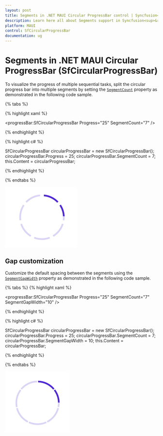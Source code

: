 ```yaml
---
layout: post
title: Segments in .NET MAUI Circular ProgressBar control | Syncfusion<sup>&reg;</sup>
description: Learn here all about Segments support in Syncfusion<sup>&reg;</sup> .NET MAUI Circular ProgressBar control, its elements and more.
platform: MAUI
control: SfCircularProgressBar
documentation: ug
---
```


# Segments in .NET MAUI Circular ProgressBar (SfCircularProgressBar)

To visualize the progress of multiple sequential tasks, split the circular progress bar into multiple segments by setting the [`SegmentCount`](https://help.syncfusion.com/cr/maui-toolkit/Syncfusion.Maui.Toolkit.ProgressBar.ProgressBarBase.html#Syncfusion_Maui_Toolkit_ProgressBar_ProgressBarBase_SegmentCount) property as demonstrated in the following code sample.

{% tabs %} 

{% highlight xaml %}

<progressBar:SfCircularProgressBar Progress="25" 
                                   SegmentCount="7" />

{% endhighlight %}

{% highlight c# %}

SfCircularProgressBar circularProgressBar = new SfCircularProgressBar();
circularProgressBar.Progress = 25;
circularProgressBar.SegmentCount = 7;
this.Content = circularProgressBar;

{% endhighlight %}

{% endtabs %} 

![.NET MAUI Circular ProgressBar with segment](images/segment/segment.png)

## Gap customization

Customize the default spacing between the segments using the [`SegmentGapWidth`](https://help.syncfusion.com/cr/maui-toolkit/Syncfusion.Maui.Toolkit.ProgressBar.ProgressBarBase.html#Syncfusion_Maui_Toolkit_ProgressBar_ProgressBarBase_SegmentGapWidth) property as demonstrated in the following code sample.

{% tabs %} 
{% highlight xaml %}

<progressBar:SfCircularProgressBar Progress="25"
                                   SegmentCount="7" 
                                   SegmentGapWidth="10" />

{% endhighlight %}

{% highlight c# %}

SfCircularProgressBar circularProgressBar = new SfCircularProgressBar();
circularProgressBar.Progress = 25;
circularProgressBar.SegmentCount = 7;
circularProgressBar.SegmentGapWidth = 10;
this.Content = circularProgressBar;

{% endhighlight %}

{% endtabs %} 

![.NET MAUI Circular ProgressBar with segment gap width](images/segment/gap-width.png)